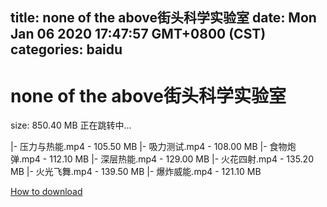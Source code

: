 
title: none of the above街头科学实验室
date: Mon Jan 06 2020 17:47:57 GMT+0800 (CST)    
categories: baidu
---

# none of the above街头科学实验室
size: 850.40 MB
 正在跳转中...
 
|- 压力与热能.mp4 - 105.50 MB
|- 吸力测试.mp4 - 108.00 MB
|- 食物炮弹.mp4 - 112.10 MB
|- 深层热能.mp4 - 129.00 MB
|- 火花四射.mp4 - 135.20 MB
|- 火光飞舞.mp4 - 139.50 MB
|- 爆炸威能.mp4 - 121.10 MB

[How to download](https://bpcam.bemobtrk.com/go/2ceec3aa-1ca2-46d6-b9ff-aaa5c184517c?jno=1840)